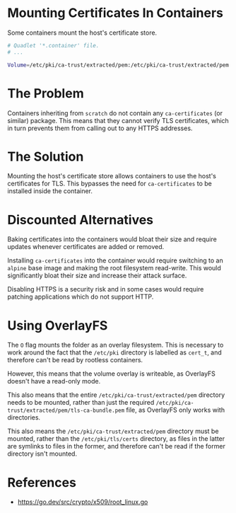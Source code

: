 # Mounting Certificates In Containers

Some containers mount the host's certificate store.

```sh
# Quadlet '*.container' file.
# ...

Volume=/etc/pki/ca-trust/extracted/pem:/etc/pki/ca-trust/extracted/pem:O
```

# The Problem

Containers inheriting from `scratch` do not contain any `ca-certificates` (or
similar) package. This means that they cannot verify TLS certificates, which in
turn prevents them from calling out to any HTTPS addresses.

# The Solution

Mounting the host's certificate store allows containers to use the host's
certificates for TLS. This bypasses the need for `ca-certificates` to be
installed inside the container.

# Discounted Alternatives

Baking certificates into the containers would bloat their size and require
updates whenever certificates are added or removed.

Installing `ca-certificates` into the container would require switching to an
`alpine` base image and making the root filesystem read-write. This would
significantly bloat their size and increase their attack surface.

Disabling HTTPS is a security risk and in some cases would require patching
applications which do not support HTTP.

# Using OverlayFS

The `O` flag mounts the folder as an overlay filesystem. This is necessary to
work around the fact that the `/etc/pki` directory is labelled as `cert_t`, and
therefore can't be read by rootless containers.

However, this means that the volume overlay is writeable, as OverlayFS doesn't
have a read-only mode.

This also means that the entire `/etc/pki/ca-trust/extracted/pem` directory
needs to be mounted, rather than just the required
`/etc/pki/ca-trust/extracted/pem/tls-ca-bundle.pem` file, as OverlayFS only
works with directories.

This also means the `/etc/pki/ca-trust/extracted/pem` directory must be mounted,
rather than the `/etc/pki/tls/certs` directory, as files in the latter are
symlinks to files in the former, and therefore can't be read if the former
directory isn't mounted.

# References

- https://go.dev/src/crypto/x509/root_linux.go
